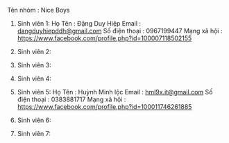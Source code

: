Tên nhóm : Nice Boys

1. Sinh viên 1:
    Họ Tên : Đặng Duy Hiệp
    Email : dangduyhiepddh@gmail.com
    Số điện thoại : 0967199447 
    Mạng xã hội : https://www.facebook.com/profile.php?id=100007118502155

2. Sinh viên 2:
3. Sinh viên 3:
4. Sinh viên 4:
5. Sinh viên 5:
    Họ Tên : Huỳnh Minh lộc
    Email : hml9x.it@gmail.com
    Số điện thoại : 0383881717
    Mạng xã hội : https://www.facebook.com/profile.php?id=100011746261885
    
6. Sinh viên 6:
7. Sinh viên 7:
